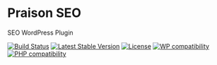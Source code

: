 # Praison SEO

SEO WordPress Plugin

[![Build Status](https://travis-ci.org/Praison/seo-wordpress.svg?branch=master)](https://travis-ci.org/Praison/seo-wordpress)
[![Latest Stable Version](https://poser.pugx.org/praison/seo-wordpress/v/stable.png)](https://packagist.org/packages/praison/seo-wordpress)
[![License](https://poser.pugx.org/praison/seo-wordpress/license.svg)](https://packagist.org/packages/praison/seo-wordpress)
[![WP compatibility](https://plugintests.com/plugins/seo-wordpress/wp-badge.svg)](https://plugintests.com/plugins/seo-wordpress/latest-report)
[![PHP compatibility](https://plugintests.com/plugins/seo-wordpress/php-badge.svg)](https://plugintests.com/plugins/seo-wordpress/latest-report)
